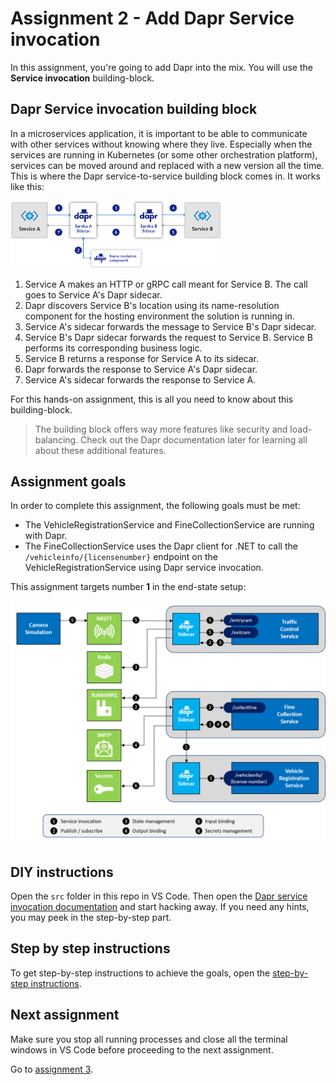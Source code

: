 # Assignment 2 - Add Dapr Service invocation

In this assignment, you're going to add Dapr into the mix. You will use the **Service invocation** building-block.

## Dapr Service invocation building block

In a microservices application, it is important to be able to communicate with other services without knowing where they live. Especially when the services are running in Kubernetes (or some other orchestration platform), services can be moved around and replaced with a new version all the time. This is where the Dapr service-to-service building block comes in. It works like this:

<img src="img/service-invocation.png" style="zoom: 33%;" />

1. Service A makes an HTTP or gRPC call meant for Service B.  The call goes to Service A's Dapr sidecar.
1. Dapr discovers Service B's location using its name-resolution component for the hosting environment the solution is running in.
1. Service A's sidecar forwards the message to Service B's Dapr sidecar.
1. Service B's Dapr sidecar forwards the request to Service B.  Service B performs its corresponding business logic.
1. Service B returns a response for Service A to its sidecar.
1. Dapr forwards the response to Service A's Dapr sidecar.
1. Service A's sidecar forwards the response to Service A.

For this hands-on assignment, this is all you need to know about this building-block.

> The building block offers way more features like security and load-balancing. Check out the Dapr documentation later for learning all about these additional features.

## Assignment goals

In order to complete this assignment, the following goals must be met:

- The VehicleRegistrationService and FineCollectionService are running with Dapr.
- The FineCollectionService uses the Dapr client for .NET to call the `/vehicleinfo/{licensenumber}` endpoint on the VehicleRegistrationService using Dapr service invocation.

This assignment targets number **1** in the end-state setup:

<img src="../img/dapr-setup.png" style="zoom: 67%;" />

## DIY instructions

Open the `src` folder in this repo in VS Code. Then open the [Dapr service invocation documentation](https://docs.dapr.io/developing-applications/building-blocks/service-invocation/) and start hacking away. If you need any hints, you may peek in the step-by-step part.

## Step by step instructions

To get step-by-step instructions to achieve the goals, open the [step-by-step instructions](step-by-step.md).

## Next assignment

Make sure you stop all running processes and close all the terminal windows in VS Code before proceeding to the next assignment.

Go to [assignment 3](../Assignment03/README.md).
